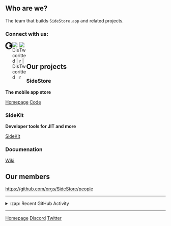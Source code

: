 <!-- 
Docs: How to use GitHub README and actions to auto-generate embedded content.
https://github.com/anuraghazra/github-readme-stats
https://www.youtube.com/watch?v=n6d4KHSKqGk
https://github.com/rahuldkjain/github-profile-readme-generator
 -->

## Who are we?

The team that builds `SideStore.app` and related projects.

### Connect with us:

<!--
[![Website](https://img.shields.io/website?label=sidestore.io&style=for-the-badge&url=https://sidestore.io)](https://sidestore.io)
[![Twitter Follow](https://img.shields.io/twitter/follow/sidestore_io?color=1DA1F2&logo=twitter&style=for-the-badge)](https://twitter.com/intent/follow?original_referer=https%3A%2F%2Fgithub.com%2Fsidestore&screen_name=sidestore)
[![GitHub Followers](https://img.shields.io/github/followers/sidestore?style=for-the-badge)]()
[![GitHub Sponsors](https://img.shields.io/github/sponsors/sidestore?style=for-the-badge
)]() 
-->

[<img align="left" alt="sidestore.io" width="22px" src="https://raw.githubusercontent.com/iconic/open-iconic/master/svg/globe.svg" />][website]
[<img align="left" alt="Discord | Discord" width="22px" src="https://cdn.jsdelivr.net/npm/simple-icons@v3/icons/discord.svg" />][discord]
[<img align="left" alt="Twitter | Twitter" width="22px" src="https://cdn.jsdelivr.net/npm/simple-icons@v3/icons/twitter.svg" />][twitter]

<br />
<br />

## Our projects

### SideStore

__The mobile app store__

[Homepage][website]
[Code][git.sidestore]

### SideKit

__Developer tools for JIT and more__

[SideKit][git.sidekit]

### Documenation

[Wiki][wiki]

## Our members

https://github.com/orgs/SideStore/people

---

<details>
  <summary>:zap: Recent GitHub Activity</summary>

<!--START_SECTION:activity-->
1. 💪 Opened PR [#23](https://github.com/SideStore/SideStore-Docs/pull/23) in [SideStore/SideStore-Docs](https://github.com/SideStore/SideStore-Docs)
2. ❗️ Opened issue [#503](https://github.com/SideStore/SideStore/issues/503) in [SideStore/SideStore](https://github.com/SideStore/SideStore)
3. ❗️ Opened issue [#11](https://github.com/SideStore/SideServer-macOS/issues/11) in [SideStore/SideServer-macOS](https://github.com/SideStore/SideServer-macOS)
4. ❗️ Closed issue [#499](https://github.com/SideStore/SideStore/issues/499) in [SideStore/SideStore](https://github.com/SideStore/SideStore)
5. 🗣 Commented on [#499](https://github.com/SideStore/SideStore/issues/499) in [SideStore/SideStore](https://github.com/SideStore/SideStore)
6. 🗣 Commented on [#500](https://github.com/SideStore/SideStore/issues/500) in [SideStore/SideStore](https://github.com/SideStore/SideStore)
7. 🗣 Commented on [#501](https://github.com/SideStore/SideStore/issues/501) in [SideStore/SideStore](https://github.com/SideStore/SideStore)
8. 🗣 Commented on [#400](https://github.com/SideStore/SideStore/issues/400) in [SideStore/SideStore](https://github.com/SideStore/SideStore)
9. 🗣 Commented on [#500](https://github.com/SideStore/SideStore/issues/500) in [SideStore/SideStore](https://github.com/SideStore/SideStore)
10. 🗣 Commented on [#500](https://github.com/SideStore/SideStore/issues/500) in [SideStore/SideStore](https://github.com/SideStore/SideStore)
11. 🗣 Commented on [#474](https://github.com/SideStore/SideStore/issues/474) in [SideStore/SideStore](https://github.com/SideStore/SideStore)
12. 🗣 Commented on [#502](https://github.com/SideStore/SideStore/issues/502) in [SideStore/SideStore](https://github.com/SideStore/SideStore)
13. ❗️ Opened issue [#502](https://github.com/SideStore/SideStore/issues/502) in [SideStore/SideStore](https://github.com/SideStore/SideStore)
14. 🎉 Merged PR [#22](https://github.com/SideStore/SideStore-Docs/pull/22) in [SideStore/SideStore-Docs](https://github.com/SideStore/SideStore-Docs)
15. 💪 Opened PR [#22](https://github.com/SideStore/SideStore-Docs/pull/22) in [SideStore/SideStore-Docs](https://github.com/SideStore/SideStore-Docs)
16. 🗣 Commented on [#482](https://github.com/SideStore/SideStore/issues/482) in [SideStore/SideStore](https://github.com/SideStore/SideStore)
17. ❗️ Opened issue [#501](https://github.com/SideStore/SideStore/issues/501) in [SideStore/SideStore](https://github.com/SideStore/SideStore)
18. 🗣 Commented on [#500](https://github.com/SideStore/SideStore/issues/500) in [SideStore/SideStore](https://github.com/SideStore/SideStore)
19. ❗️ Opened issue [#500](https://github.com/SideStore/SideStore/issues/500) in [SideStore/SideStore](https://github.com/SideStore/SideStore)
20. 🗣 Commented on [#497](https://github.com/SideStore/SideStore/issues/497) in [SideStore/SideStore](https://github.com/SideStore/SideStore)
<!--END_SECTION:activity-->

</details>

---

[Homepage][patreon] [Discord][discord] [Twitter][twitter]

<!--
- [Patreon][patreon]
- [OpenCollective][opencollective]
- [YouTube][youtube]
-->

[website]: https://sidestore.io
[wiki]: https://wiki.sidestore.io
[twitter]: https://twitter.com/sidestore_io
[discord]: https://discord.gg/sidestore-949183273383395328
[youtube]: https://youtube.com/TODO
[patreon]: https://www.patreon.com/SideStore
[opencollective]: https://opencollective.com/TODO
[git.sidestore]: https://github.com/SideStore/SideStore/
[git.sidekit]: https://github.com/SideStore/SideKit

